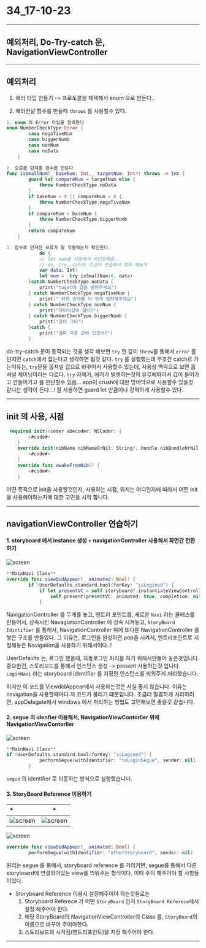 # 34_17-10-23

---

## 예외처리, Do-Try-catch 문, NavigationViewController


---

## 예외처리

1. 에러 타입 만들기
-> 프로토콜을 체텍해서 enum 으로 만든다..

2. 에러전달 함수를 만들때 `throws` 를 사용할수 있다.

```swift
1. enum 의 Error 타입을 정의한다
enum NumberCheckType:Error {
        case negaTiveNum
        case biggerNumb
        case nonNum
        case noData
    }
    
2. 오류를 던져줄 함수를 만든다 
func isSmallNum(_ baseNum: Int,_ targetNum: Int?) throws -> Int {
        guard let compareNum = targetNum else {
            throw NumberCheckType.noData
        }
        if baseNum < 0 || compareNum < 0 {
            throw NumberCheckType.negaTiveNum
        }
        if compareNum > baseNum {
            throw NumberCheckType.biggerNumb
        }
        return compareNum
    }

3. 함수로 던져진 오류가 잘 작동하는지 확인한다.
			do {
            // let num을 사용해서 바인딩해줌..
            // do, try, catch 조금더 연습해서 정리 해놓자
            var data: Int?
            let num =  try isSmallNum(0, data)
        }catch NumberCheckType.noData {    
            print("taget에 값을 넣어주세요")
        } catch NumberCheckType.negaTiveNum {
            print(" 타켓 숫자를 더 적게 입력해주세요")
        } catch NumberCheckType.nonNum {
            print("데이터값이 없다?")
        } catch NumberCheckType.biggerNumb {
            print("값이 크다")
        }catch {
            print("설마 다른 값이 있겠어?")
        }
```

do-try-catch 문이 동작되는 것을 생각 해보면
`try` 한 값이 `throw`를 통해서 `error` 를 던지면 `catch`에서 잡는다고 생각하면 될것 같다. 
`try` 를 실행했는데 무조건 catch로 가는이유는, `try`문을 옵셔널 값으로 바꾸어서 사용할수 있는데, 사용상 맥락으로 보면 옵셔널 체이닝이라는 다르다. `try` 자체가, 에러가 발생하는것의 유무에따라서 값이 들어가고 안들어가고 를 판단할수 있음... app이 crush에 대한 방어막으로 사용할수 있을것 같다는 생각이 든다...!
잘 사용하면 guard let 만큼이나 강력하게 사용할수 있다.

---

## init 의 사용, 시점 

```swift 
 required init?(coder aDecoder: NSCoder) {
        <#code#>
    }    
    override init(nibName nibNameOrNil: String?, bundle nibBundleOrNil: Bundle?) {
        <#code#>
    }
    override func awakeFromNib() {
        <#code#>
    }
```
어떤 목적으로 init을 사용할것인지, 사용하는 시점, 위치는 어디인지에 따라서 어떤 init을 사용해야하는지에 대한 고민을 시작 합니다.

---


## navigationViewController 연습하기

#### 1. storyboard 에서 instance 생성 + navigationController 사용해서 화면간 전환 하기

![screen](/study/image/Navi.jpg)

```swift
**MainNavi Class**
override func viewDidAppear(_ animated: Bool) {
        if !UserDefaults.standard.bool(forKey: "isLogined") {
            if let presentVC = self.storyboard?.instantiateViewController(withIdentifier: "LoginNavi") {
                self.present(presentVC, animated: true, completion: nil)
            }
```

NavigationController 를 두개를 놓고, 엔트리 포인트를, 새로운 `Navi` 라는 클레스를 만들어서, 상속시킨 NavagiationController 에 상속 시켜놓고, `StoryBoard Idintifier` 를 통해서, NavigationController 위에 또다른 NavigationController 를 쌓은 구조를 만들었다. 그 이유는, 로그인을 완성하면 pop을 시켜서, 엔트리포인트로 지정해놓은 Navigation을 사용하기 위해서이다..!
 
UserDefaults 는, 로그인 했을때, 자동로그인 처리를 하기 위해서만들어 놓은것입니다. 중요한건, 스토리보드를 통해서 인스턴스 생성 -> present 사용하는것 입니다. `LoginNavi` 라는 storyboard identifier 를 지정한 인스턴스를 띄워주게 처리했습니다.
 
하지만 이 코드를 ViewdidAppear에서 사용하는것은 사실 좋지 않습니다. 이유는 navigation을 사용할때마다 저 코드가 불리기 떄문입니다. 조금더 말끔하게 처리하려면, appDelegate에서 windows 에서 처리하는 방법도 고민해보면 좋을것 같습니다. 
 

#### 2. segue 의 idenfier 이용해서, NavigationViewContorller 위에 NavigationViewContorller


![screen](/study/image/Navi-1.jpg)

```swift
**MainNavi Class**
if !UserDefaults.standard.bool(forKey: "isLogined") {
            performSegue(withIdentifier: "toLoginSegue", sender: nil)
        }
```

`segue` 의 identifier 로 이동하는 방식으로 실행했습니다.

#### 3. StoryBoard Reference 이용하기

| *  | * | 
| :------------ | :-----------: | 
| ![screen](/study/image/Navi-2.jpg) | ![screen](/study/image/Navi-3.jpg) | 

![screen](/study/image/Navi-4.jpg)

```swift
override func viewDidAppear(_ animated: Bool) {
        performSegue(withIdentifier: "otherStoryboard", sender: nil)
```

원리는 segue 를 통해서, storyboard reference 를 가리키면, segue를 통해서 다른 storyboard에 연결되어있는 view를 띄워주는 형식이다. 이때 주의 해주어야 할 사항들이있다.

- Storyboard Reference 이용시 설정해주어야 하는것들로는
	1. Storyboard Referece 가 어떤 `StoryBoard` 인지 `StoryBoard Referece`에서 설정 해주어야 한다.
	2. 해당 StoryBoard의 NavigationViewController의 Class 를, `StoryBoard`의 이름으로 바꾸어 주어야한다. 
	3. 스토리보드의 시작점(엔트리포인트)을 지정 해주어야 한다.
 
---

